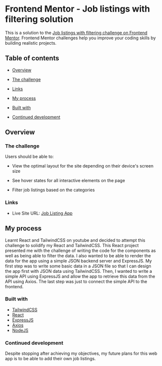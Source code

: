 # Frontend Mentor - Job listings with filtering solution

This is a solution to the [Job listings with filtering challenge on Frontend Mentor](https://www.frontendmentor.io/challenges/job-listings-with-filtering-ivstIPCt). Frontend Mentor challenges help you improve your coding skills by building realistic projects.

## Table of contents

- [Overview](#overview)

- [The challenge](#the-challenge)

- [Links](#links)

- [My process](#my-process)

- [Built with](#built-with)

- [Continued development](#continued-development)

## Overview

### The challenge

Users should be able to:

- View the optimal layout for the site depending on their device's screen size

- See hover states for all interactive elements on the page

- Filter job listings based on the categories

### Links

- Live Site URL: [Job Listing App](https://job-listings-app-react.herokuapp.com/)

## My process

Learnt React and TailwindCSS on youtube and decided to attempt this challenge to solidify my React and TailwindCSS. This React project presented me with the challenge of writing the code for the components as well as being able to filter the data. I also wanted to be able to render the data for the app using a simple JSON backend server and ExpressJS. My first step was to write some basic data in a JSON file so that I can design the app first with JSON data using TailwindCSS. Then, I wanted to write a simple API using ExpressJS and allow the app to retrieve this data from the API using Axios. The last step was just to connect the simple API to the frontend.

### Built with

- [TailwindCSS](https://tailwindcss.com/)
- [React](https://reactjs.org/)
- [ExpressJS](https://expressjs.com/)
- [Axios](https://axios-http.com/)
- [NodeJS](https://nodejs.org/en/)

### Continued development

Despite stopping after achieving my objectives, my future plans for this web app is to be able to add their own job listings.
